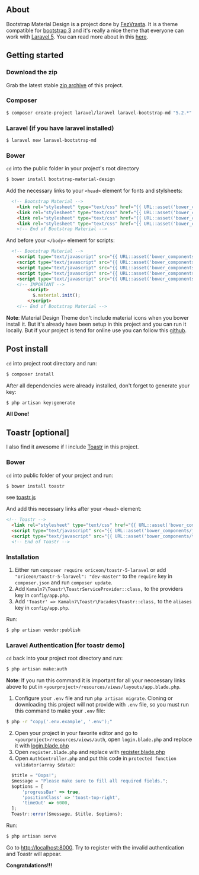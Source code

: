 ## About
Bootstrap Material Design is a project done by [FezVrasta](http://fezvrasta.github.io/). It is a theme compatible for [bootstrap 3](http://getbootstrap.com/) and it's really a nice theme that everyone can work with [Laravel 5](https://laravel.com/). You can read more about in this [here](http://fezvrasta.github.io/bootstrap-material-design/#getting-started).

## Getting started

### Download the zip

Grab the latest stable [zip archive](https://github.com/FezVrasta/material-design-icons-svg/archive/master.zip) of this project.

### Composer
```sh
$ composer create-project laravel/laravel laravel-bootstrap-md "5.2.*" --prefer-dist
```
### Laravel (if you have laravel installed)
```sh
$ laravel new laravel-bootstrap-md
```
### Bower

`cd` into the public folder in your project's root directory
```sh
$ bower install bootstrap-material-design
```

Add the necessary links to your `<head>` element for fonts and stylsheets:
```html
  <!-- Bootstrap Material -->
    <link rel="stylesheet" type="text/css" href="{{ URL::asset('bower_components/bootstrap/dist/css/bootstrap.css') }}">
    <link rel="stylesheet" type="text/css" href="{{ URL::asset('bower_components/bootstrap-material-design/dist/css/material-icons.css') }}">
    <link rel="stylesheet" type="text/css" href="{{ URL::asset('bower_components/bootstrap-material-design/dist/css/bootstrap-material-design.min.css') }}">
    <link rel="stylesheet" type="text/css" href="{{ URL::asset('bower_components/bootstrap-material-design/dist/css/ripples.min.css') }}">
    <!-- End of Bootstrap Material -->
```
And before your `</body>` element for scripts:

```html
  <!-- Bootstrap Material -->
    <script type="text/javascript" src="{{ URL::asset('bower_components/jquery/dist/jquery.min.js') }}"></script>
    <script type="text/javascript" src="{{ URL::asset('bower_components/bootstrap/dist/js/bootstrap.min.js') }}"></script>
    <script type="text/javascript" src="{{ URL::asset('bower_components/bootstrap-material-design/dist/js/material.min.js') }}"></script>
    <script type="text/javascript" src="{{ URL::asset('bower_components/bootstrap-material-design/dist/js/ripples.min.js') }}"></script>
    <script type="text/javascript" src="{{ URL::asset('bower_components/bootstrap-material-design/dist/js/snackbar.min.js') }}"></script>
    <!-- IMPORTANT -->
        <script>
          $.material.init();
        </script>
    <!-- End of Bootstrap Material -->
```

**Note**: Material Design Theme don't include material icons when you bower install it. But it's already have been setup in this project and you can run it locally. But if your project is tend for online use you can follow this [github](https://github.com/FezVrasta/material-design-icons-svg).

## Post install

`cd` into project root directory and run:

```sh
$ composer install
```

After all dependencies were already installed, don't forget to generate your key:

```sh
$ php artisan key:generate
```

**All Done!**

## Toastr [optional]

I also find it awesome if I include [Toastr](https://packagist.org/packages/oriceon/toastr-5-laravel) in this project.

### Bower

`cd` into public folder of your project and run:

```sh
$ bower install toastr
```
see [toastr.js](https://github.com/CodeSeven/toastr)

And add this necessary links after your `<head>` element:

```html
<!-- Toastr -->
  <link rel="stylesheet" type="text/css" href="{{ URL::asset('bower_components/toastr/toastr.min.css') }}">
  <script type="text/javascript" src="{{ URL::asset('bower_components/jquery/dist/jquery.min.js') }}"></script>
  <script type="text/javascript" src="{{ URL::asset('bower_components/toastr/toastr.min.js') }}"></script>
  <!-- End of Toastr -->
```

### Installation

1.  Either run `composer require oriceon/toastr-5-laravel` or add `"oriceon/toastr-5-laravel": "dev-master"` to the `require` key in `composer.json` and run `composer update`.
2.  Add `Kamaln7\Toastr\ToastrServiceProvider::class,` to the providers key in `config/app.php`.
3.  Add `'Toastr' => Kamaln7\Toastr\Facades\Toastr::class,` to the `aliases` key in `config/app.php`.

Run:

```sh
$ php artisan vendor:publish
```

### Laravel Authentication [for toastr demo]

`cd` back into your project root directory and run:

```sh
$ php artisan make:auth
```

**Note**: If you run this command it is important for all your neccessary links above to put in `<yourproject>/resources/views/layouts/app.blade.php`.

1. Configure your `.env` file and run `php artisan migrate`. Cloning or downloading this project will not provide with `.env` file, so you must run this command to make your `.env` file:

```sh
$ php -r "copy('.env.example', '.env');"
```

2. Open your project in your favorite editor and go to `<yourproject>/resources/views/auth`, open `login.blade.php` and replace it with [login.blade.php](https://github.com/alexela8882/laravel-bootstrap-md/tree/master/resources/views/auth/login.blade.php)
3. Open `register.blade.php` and replace with [register.blade.php](https://github.com/alexela8882/laravel-bootstrap-md/tree/master/resources/views/auth/register.blade.php)
4. Open `AuthController.php` and put this code in `protected function validator(array $data)`:
```js
  $title = "Oops!";
  $message = "Please make sure to fill all required fields.";
  $options = [
      'progressBar' => true,
      'positionClass' => 'toast-top-right',
      'timeOut' => 6000,
  ];
  Toastr::error($message, $title, $options);
```

Run:

```sh
$ php artisan serve
```

Go to [http://localhost:8000](http://localhost:8000).
Try to register with the invalid authentication and Toastr will appear.

**Congratulations!!!**

